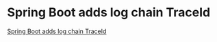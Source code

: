 # Spring Boot adds log chain TraceId
[Spring Boot adds log chain TraceId](https://aiwithcloud.com/2022/09/15/spring_boot_adds_log_chain_traceid/)